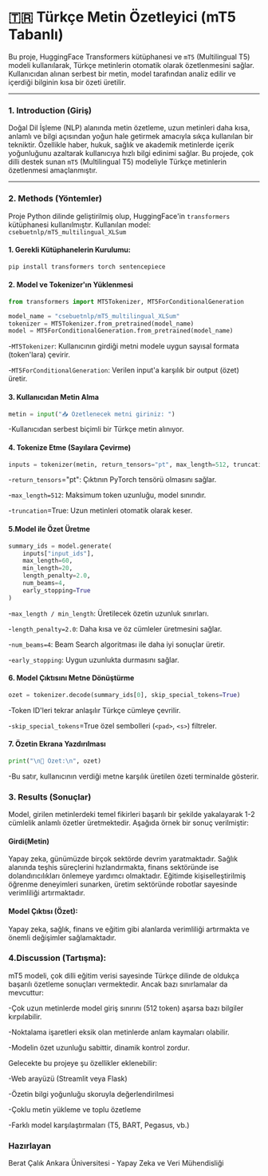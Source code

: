 # 🇹🇷 Türkçe Metin Özetleyici (mT5 Tabanlı)

Bu proje, HuggingFace Transformers kütüphanesi ve `mT5` (Multilingual T5) modeli kullanılarak, Türkçe metinlerin otomatik olarak özetlenmesini sağlar. Kullanıcıdan alınan serbest bir metin, model tarafından analiz edilir ve içerdiği bilginin kısa bir özeti üretilir.

---


### 1. Introduction (Giriş)

Doğal Dil İşleme (NLP) alanında metin özetleme, uzun metinleri daha kısa, anlamlı ve bilgi açısından yoğun hale getirmek amacıyla sıkça kullanılan bir tekniktir. Özellikle haber, hukuk, sağlık ve akademik metinlerde içerik yoğunluğunu azaltarak kullanıcıya hızlı bilgi edinimi sağlar. Bu projede, çok dilli destek sunan `mT5` (Multilingual T5) modeliyle Türkçe metinlerin özetlenmesi amaçlanmıştır.

---

### 2. Methods (Yöntemler)

Proje Python dilinde geliştirilmiş olup, HuggingFace'in `transformers` kütüphanesi kullanılmıştır. Kullanılan model:  
`csebuetnlp/mT5_multilingual_XLSum`

#### 1. Gerekli Kütüphanelerin Kurulumu:
```bash
pip install transformers torch sentencepiece
```
#### 2. Model ve Tokenizer'ın Yüklenmesi

```python
from transformers import MT5Tokenizer, MT5ForConditionalGeneration

model_name = "csebuetnlp/mT5_multilingual_XLSum"
tokenizer = MT5Tokenizer.from_pretrained(model_name)
model = MT5ForConditionalGeneration.from_pretrained(model_name)
```
-`MT5Tokenizer`: Kullanıcının girdiği metni modele uygun sayısal formata (token'lara) çevirir.

-`MT5ForConditionalGeneration`: Verilen input'a karşılık bir output (özet) üretir.

#### 3. Kullanıcıdan Metin Alma

```python
metin = input("📥 Özetlenecek metni giriniz: ")
```
-Kullanıcıdan serbest biçimli bir Türkçe metin alınıyor.

#### 4. Tokenize Etme (Sayılara Çevirme)

```python
inputs = tokenizer(metin, return_tensors="pt", max_length=512, truncation=True)
```
-`return_tensors`="pt": Çıktının PyTorch tensörü olmasını sağlar.

-`max_length=512`: Maksimum token uzunluğu, model sınırıdır.

-`truncation`=True: Uzun metinleri otomatik olarak keser.

#### 5.Model ile Özet Üretme

```python
summary_ids = model.generate(
    inputs["input_ids"],
    max_length=60,
    min_length=20,
    length_penalty=2.0,
    num_beams=4,
    early_stopping=True
)
```
-`max_length / min_length`: Üretilecek özetin uzunluk sınırları.

-`length_penalty=2.0`: Daha kısa ve öz cümleler üretmesini sağlar.

-`num_beams=4`: Beam Search algoritması ile daha iyi sonuçlar üretir.

-`early_stopping`: Uygun uzunlukta durmasını sağlar.

#### 6. Model Çıktısını Metne Dönüştürme
```python
ozet = tokenizer.decode(summary_ids[0], skip_special_tokens=True)

```

-Token ID'leri tekrar anlaşılır Türkçe cümleye çevrilir.

-`skip_special_tokens`=True özel sembolleri (`<pad>`, `<s>`) filtreler.

#### 7. Özetin Ekrana Yazdırılması

```python
print("\n📌 Özet:\n", ozet)
```

-Bu satır, kullanıcının verdiği metne karşılık üretilen özeti terminalde gösterir.


### 3. Results (Sonuçlar)

Model, girilen metinlerdeki temel fikirleri başarılı bir şekilde yakalayarak 1-2 cümlelik anlamlı özetler üretmektedir. Aşağıda örnek bir sonuç verilmiştir:

#### Girdi(Metin)

Yapay zeka, günümüzde birçok sektörde devrim yaratmaktadır. Sağlık alanında teşhis süreçlerini hızlandırmakta, finans sektöründe ise dolandırıcılıkları önlemeye yardımcı olmaktadır. Eğitimde kişiselleştirilmiş öğrenme deneyimleri sunarken, üretim sektöründe robotlar sayesinde verimliliği artırmaktadır.

#### Model Çıktısı (Özet):

Yapay zeka, sağlık, finans ve eğitim gibi alanlarda verimliliği artırmakta ve önemli değişimler sağlamaktadır.

### 4.Discussion (Tartışma):

mT5 modeli, çok dilli eğitim verisi sayesinde Türkçe dilinde de oldukça başarılı özetleme sonuçları vermektedir. Ancak bazı sınırlamalar da mevcuttur:

-Çok uzun metinlerde model giriş sınırını (512 token) aşarsa bazı bilgiler kırpılabilir.

-Noktalama işaretleri eksik olan metinlerde anlam kaymaları olabilir.

-Modelin özet uzunluğu sabittir, dinamik kontrol zordur.


Gelecekte bu projeye şu özellikler eklenebilir:

-Web arayüzü (Streamlit veya Flask)

-Özetin bilgi yoğunluğu skoruyla değerlendirilmesi

-Çoklu metin yükleme ve toplu özetleme

-Farklı model karşılaştırmaları (T5, BART, Pegasus, vb.)

### Hazırlayan
Berat Çalık
Ankara Üniversitesi - Yapay Zeka ve Veri Mühendisliği
